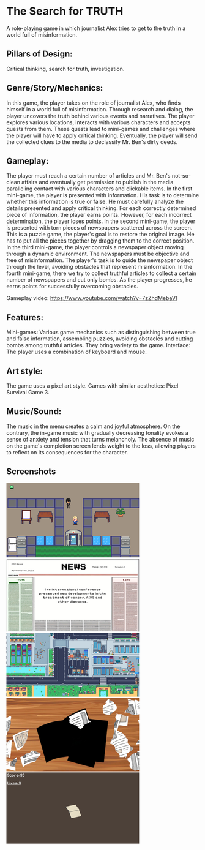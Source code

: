 # The Search for TRUTH

A role-playing game in which journalist Alex tries to get to the truth in a world full of misinformation.


## Pillars of Design:

Critical thinking, search for truth, investigation. 

## Genre/Story/Mechanics:

In this game, the player takes on the role of journalist Alex, who finds himself in a world full of misinformation. Through research and dialog, the player uncovers the truth behind various events and narratives. The player explores various locations, interacts with various characters and accepts quests from them. These quests lead to mini-games and challenges where the player will have to apply critical thinking. Eventually, the player will send the collected clues to the media to declassify Mr. Ben's dirty deeds.


## Gameplay:

The player must reach a certain number of articles and Mr. Ben's not-so-clean affairs and eventually get permission to publish in the media paralleling contact with various characters and clickable items. In the first mini-game, the player is presented with information. His task is to determine whether this information is true or false. He must carefully analyze the details presented and apply critical thinking. For each correctly determined piece of information, the player earns points. However, for each incorrect determination, the player loses points.  In the second mini-game, the player is presented with torn pieces of newspapers scattered across the screen. This is a puzzle game, the player's goal is to restore the original image. He has to put all the pieces together by dragging them to the correct position.  In the third mini-game, the player controls a newspaper object moving through a dynamic environment. The newspapers must be objective and free of misinformation. The player's task is to guide the newspaper object through the level, avoiding obstacles that represent misinformation. In the fourth mini-game, there we try to collect truthful articles to collect a certain number of newspapers and cut only bombs. As the player progresses, he earns points for successfully overcoming obstacles.

Gameplay video: https://www.youtube.com/watch?v=7zZhdMebaVI

## Features:

Mini-games:
Various game mechanics such as distinguishing between true and false information, assembling puzzles, avoiding obstacles and cutting bombs among truthful articles. They bring variety to the game.  Interface: The player uses a combination of keyboard and mouse.

## Art style:

The game uses a pixel art style. Games with similar aesthetics: Pixel Survival Game 3.

## Music/Sound:

The music in the menu creates a calm and joyful atmosphere. On the contrary, the in-game music with gradually decreasing tonality evokes a sense of anxiety and tension that turns melancholy. The absence of music on the game's completion screen lends weight to the loss, allowing players to reflect on its consequences for the character.

## Screenshots

![](Screenshots/KAABT0.png)
![](Screenshots/dUG_hh.png)
![](Screenshots/h8I3kx.png)
![](Screenshots/7DuE2U.png)
![](Screenshots/wjVlMY.png)

